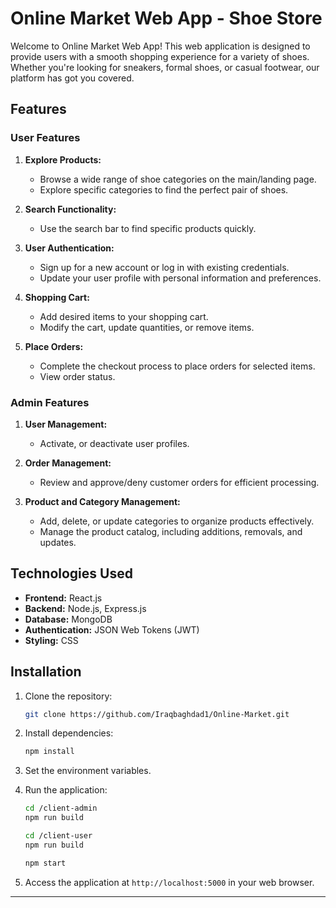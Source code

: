 # Online Market Web App - Shoe Store

Welcome to Online Market Web App! This web application is designed to provide users with a smooth shopping experience for a variety of shoes. Whether you're looking for sneakers, formal shoes, or casual footwear, our platform has got you covered.

## Features

### User Features

1. **Explore Products:**
   - Browse a wide range of shoe categories on the main/landing page.
   - Explore specific categories to find the perfect pair of shoes.

2. **Search Functionality:**
   - Use the search bar to find specific products quickly.

3. **User Authentication:**
   - Sign up for a new account or log in with existing credentials.
   - Update your user profile with personal information and preferences.

4. **Shopping Cart:**
   - Add desired items to your shopping cart.
   - Modify the cart, update quantities, or remove items.

5. **Place Orders:**
   - Complete the checkout process to place orders for selected items.
   - View order status.
     
### Admin Features

1. **User Management:**
   - Activate, or deactivate user profiles.

2. **Order Management:**
   - Review and approve/deny customer orders for efficient processing.

3. **Product and Category Management:**
   - Add, delete, or update categories to organize products effectively.
   - Manage the product catalog, including additions, removals, and updates.

## Technologies Used

- **Frontend:** React.js
- **Backend:** Node.js, Express.js
- **Database:** MongoDB
- **Authentication:** JSON Web Tokens (JWT)
- **Styling:** CSS

## Installation

1. Clone the repository:

   ```bash
   git clone https://github.com/Iraqbaghdad1/Online-Market.git
   ```

2. Install dependencies:

   ```bash
   npm install
   ```

3. Set the environment variables.

4. Run the application:

   ```bash
   cd /client-admin
   npm run build
   ```
   ```bash
   cd /client-user
   npm run build
   ```
   ```bash
   npm start
   ```

5. Access the application at `http://localhost:5000` in your web browser.

---
